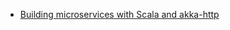 * [Building microservices with Scala and akka-http](http://labs.unacast.com/2016/03/03/building-microservices-with-akka-http/)